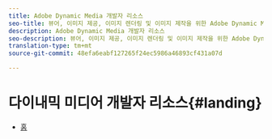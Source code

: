```yaml
---
title: Adobe Dynamic Media 개발자 리소스
seo-title: 뷰어, 이미지 제공, 이미지 렌더링 및 이미지 제작을 위한 Adobe Dynamic Media 개발자 리소스 가이드
description: Adobe Dynamic Media 개발자 리소스
seo-description: 뷰어, 이미지 제공, 이미지 렌더링 및 이미지 제작을 위한 Adobe Dynamic Media 개발자 리소스 가이드
translation-type: tm+mt
source-git-commit: 48efa6eabf127265f24ec5986a46893cf431a07d

---
```



# 다이내믹 미디어 개발자 리소스{#landing}

+ [홈](/help/landing/home.md)

<!--This TOC may not be necessary. Not sure, so leaving it in.
+ [Viewers Reference Guide](/help/aem-viewers-ref/home.md)
+ [IS/IR API](/help/aem-is-ir-api/home.md)
+ [IPS API](/help/aem-ips-api/c-overview.md)
+ [Image Authoring](/help/aem-ia/aem-ia-home.md)
+ Vignette Automation Module for Python{#vignette}
  + [Vignette Automation Module for Python](/help/vignette-automation-module-for-python/c-vampyhome.md)
+ [Dynamic Media Classic Release Notes](/help/s7-release-notes/home.md)
-->
